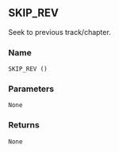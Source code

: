 ## SKIP\_REV

Seek to previous track/chapter.


### Name

`SKIP_REV ()`


### Parameters

`None`


### Returns

`None`